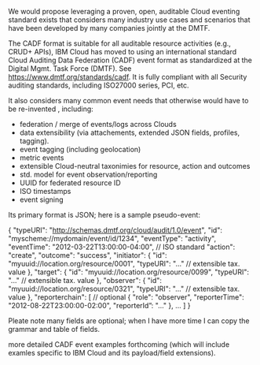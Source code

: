 

We would propose leveraging a proven, open, auditable Cloud eventing standard exists that considers many industry use cases and scenarios that have been developed by many companies jointly at the DMTF.

The CADF format is suitable for all auditable resource activities (e.g., CRUD+ APIs), IBM Cloud has moved to using an international standard Cloud Auditing Data Federation (CADF) event format as standardized at the Digital Mgmt. Task Force (DMTF). See https://www.dmtf.org/standards/cadf. It is fully compliant with all Security auditing standards, including ISO27000 series, PCI, etc.

It also considers many common event needs that otherwise would have to be re-invented , including:
  - federation / merge of events/logs across Clouds
  - data extensibility (via attachements, extended JSON fields, profiles, tagging).
  - event tagging (including geolocation)
  - metric events
  - extensible Cloud-neutral taxonimies for resource, action and outcomes
  - std. model for event observation/reporting
  - UUID for federated resource ID
  - ISO timestamps
  - event signing

Its primary format is JSON; here is a sample pseudo-event:

{
  "typeURI": "http://schemas.dmtf.org/cloud/audit/1.0/event", 
  "id": "myscheme://mydomain/event/id/1234", 
  "eventType": "activity", 
  "eventTime": "2012-03-22T13:00:00-04:00",   // ISO standard
  "action": "create", 
  "outcome": "success", 
  "initiator": {
    "id": "myuuid://location.org/resource/0001",
    "typeURI": "..."   // extensible tax. value
  },
  "target": {
    "id": "myuuid://location.org/resource/0099",
    "typeURI": "..."   // extensible tax. value
    },
  "observer": {
    "id": "myuuid://location.org/resource/0321",
    "typeURI": "..."   // extensible tax. value
    },
  "reporterchain": [  // optional
  { 
    "role": "observer", 
    "reporterTime": "2012-08-22T23:00:00-02:00", 
    "reporterId”: "..."
  },
  ...
  ]
}

Pleate note many fields are optional; when I have more time I can copy the grammar and table of fields.

more detailed CADF event examples forthcoming (which will include examles specific to IBM Cloud and its payload/field extensions).
